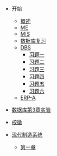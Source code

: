 - 开始

  - [概述](/README.md)
  - [ME](/ME-pruefeng.md)
  - [MIS](/MIS-pruefeng.md)
  - [数据库复习](/DBS-pruefeng.md)
  - [DBS](/DBS/mulu.md)
    - [习题一](/DBS/DBS-Test01.md)
    - [习题二](/DBS/DBS-Test02.md)
    - [习题三](/DBS/DBS-Test03.md)
    - [习题四](/DBS/DBS-Test04.md)
    - [习题五](/DBS/DBS-Test05.md)
    - [习题六](/DBS/DBS-Test06.md)
  - [ERP-A](/ERP_pruefeng.md)
- [数据库第3章实验](/EXP2345.md)
- [校徽](/校徽demo.md)
- [现代制造系统](/现代制造系统.md)
  - [第一章]()
